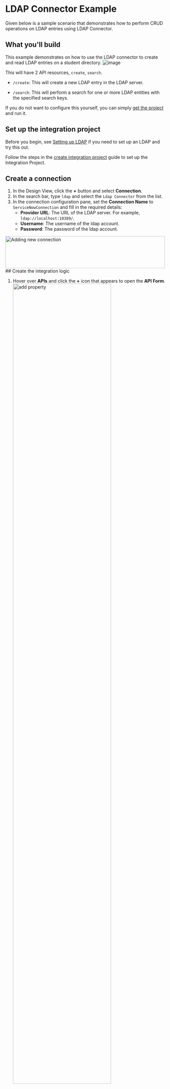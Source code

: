 # LDAP Connector Example

Given below is a sample scenario that demonstrates how to perform CRUD operations on LDAP entries using LDAP Connector.

## What you'll build

This example demonstrates on how to use the LDAP connector to create and read LDAP entries on a student directory. 
    ![image]({{base_path}}/assets/img/integrate/connectors/ldap_connector/ldap_connector_usecase.png)

This will have 2 API resources, `create`, `search`.

* `/create`: This will create a new LDAP entry in the LDAP server.

* `/search`: This will perform a search for one or more LDAP entities with the specified search keys.

If you do not want to configure this yourself, you can simply [get the project](#get-the-project) and run it.

## Set up the integration project

Before you begin, see [Setting up LDAP]({{base_path}}/reference/connectors/ldap-connector/setting-up-ldap/) if you need to set up an LDAP and try this out. 

Follow the steps in the [create integration project]({{base_path}}/develop/create-integration-project/) guide to set up the Integration Project.

## Create a connection
1. In the Design View, click the **+** button and select **Connection**.
2. In the search bar, type `ldap` and select the `Ldap Connector` from the list.
3. In the connection configuration pane, set the **Connection Name** to `ServiceNowConnection` and fill in the required details:
    - **Provider URL**: The URL of the LDAP server. For example, `ldap://localhost:10389/`.
    - **Username**: The username of the ldap account.
    - **Password**: The password of the ldap account.

<img src="{{base_path}}/assets/img/integrate/connectors/ldap_connector/add-new-connection.png" title="Adding new connection" height="100" width="500" alt="Adding new connection"/> 
## Create the integration logic

1. Hover over **APIs** and click the **+** icon that appears to open the **API Form**.
   <a href="{{base_path}}/assets/img/integrate/connectors/ldap_connector/create-api.png"><img src="{{base_path}}/assets/img/integrate/connectors/ldap_connector/create-api.png" alt="add property" width="80%"></a>

2. Provide the API name as `college_student_api` and the API context as `/student` and Click **Create**. You can go to the source view of the xml configuration file of the API and copy the following configuration and save. 
   <a href="{{base_path}}/assets/img/integrate/connectors/ldap_connector/source-view.png"><img src="{{base_path}}/assets/img/integrate/connectors/ldap_connector/source-view.png" alt="add property" width="80%"></a>

    ```xml
    <?xml version="1.0" encoding="UTF-8"?>
    <api context="/student" name="college_student_api" xmlns="http://ws.apache.org/ns/synapse">
        <resource methods="POST" url-mapping="/create">
            <inSequence>
                <sequence key="init_sequence"/>
                <sequence key="add_student_sequence"/>
            </inSequence>
        </resource>
        <resource methods="POST" url-mapping="/search">
            <inSequence>
                <sequence key="init_sequence"/>
                <sequence key="search_student_sequence"/>
            </inSequence>
        </resource>
    </api>
    ```
   
3. Hover over **Sequence** and click the **+** icon that appears to open the **Sequence Form**.
   
4. Provide Sequence name as `init_sequence`.
   
5. Click the created sequence form **MI Overview**.
   <a href="{{base_path}}/assets/img/integrate/connectors/ldap_connector/sequence-create.png"><img src="{{base_path}}/assets/img/integrate/connectors/ldap_connector/sequence-create.png" alt="add property" width="80%"></a>

6. Click the **+** icon to add the first mediator to the sequence.
   
7. Search `ldap` in **Connector** panel and Click **Ldap** Connector
    <a href="{{base_path}}/assets/img/integrate/connectors/ldap_connector/ldap-connector.png"><img src="{{base_path}}/assets/img/integrate/connectors/ldap_connector/ldap-connector.png" alt="add property" width="80%"></a>
   
8. Click **Init** operation. Then click **Submit**.
   
    !!! Info 
        `<ldap.init>` element authenticates with the LDAP server to gain access to perform various LDAP operations.

9.  You can go to the source view of the xml configuration file of the Sequence and copy the following configuration.   
    ```xml
    <?xml version="1.0" encoding="UTF-8"?>
    <sequence name="init_sequence" trace="disable" xmlns="http://ws.apache.org/ns/synapse">
        <property expression="json-eval($.secureConnection)" name="secureConnection" scope="default" type="STRING"/>
        <property expression="json-eval($.disableSSLCertificateChecking)" name="disableSSLCertificateChecking" scope="default" type="STRING"/>
        <property expression="json-eval($.providerUrl)" name="providerUrl" scope="default" type="STRING"/>
        <property expression="json-eval($.securityPrincipal)" name="securityPrincipal" scope="default" type="STRING"/>
        <property expression="json-eval($.securityCredentials)" name="securityCredentials" scope="default" type="STRING"/>
        <ldap.init>
            <providerUrl>{$ctx:providerUrl}</providerUrl>
            <securityPrincipal>{$ctx:securityPrincipal}</securityPrincipal>
            <securityCredentials>{$ctx:securityCredentials}</securityCredentials>
            <secureConnection>{$ctx:secureConnection}</secureConnection>
            <disableSSLCertificateChecking>{$ctx:disableSSLCertificateChecking}</disableSSLCertificateChecking>
        </ldap.init>
    </sequence>
    ```

10. Create another sequence named `add_student_sequence`. You can go to the source view of the xml configuration file of the Sequence and copy the following configuration.  
    
    !!! Info
        `<ldap.addEntry>` element creates a new LDAP entry in the LDAP server
    ```xml
    <?xml version="1.0" encoding="UTF-8"?>
    <sequence name="add_student_sequence" trace="disable" xmlns="http://ws.apache.org/ns/synapse">
        <property expression="json-eval($.content.objectClass)" name="objectClass" scope="default" type="STRING"/>
        <property expression="json-eval($.content.attributes)" name="attributes" scope="default" type="STRING"/>
        <property expression="json-eval($.content.dn)" name="dn" scope="default" type="STRING"/>
        <ldap.addEntry>
            <objectClass>{$ctx:objectClass}</objectClass>
            <attributes>{$ctx:attributes}</attributes>
            <dn>{$ctx:dn}</dn>
        </ldap.addEntry>
        <respond/>
    </sequence>
    ```
      
11. Create another sequence named `search_student_sequence`. You can go to the source view of the xml configuration file of the Sequence and copy the following configuration.  
    
    !!! Info
        `<ldap.searchEntry>` element searches for one or more LDAP entities based on the specified search keys.
    ```xml
    <?xml version="1.0" encoding="UTF-8"?>
    <sequence name="search_student_sequence" trace="disable" xmlns="http://ws.apache.org/ns/synapse">
        <property expression="json-eval($.content.objectClass)" name="objectClass" scope="default" type="STRING"/>
        <property expression="json-eval($.content.filters)" name="filters" scope="default" type="STRING"/>
        <property expression="json-eval($.content.attributes)" name="attributes" scope="default" type="STRING"/>
        <property expression="json-eval($.content.dn)" name="dn" scope="default" type="STRING"/>
        <ldap.searchEntry>
            <objectClass>{$ctx:objectClass}</objectClass>
            <limit>1000</limit>
            <filters>{$ctx:filters}</filters>
            <dn>{$ctx:dn}</dn>
            <attributes>{$ctx:attributes}</attributes>
        </ldap.searchEntry>
        <respond/>
    </sequence>
    ```

## Get the project

You can download the ZIP file and extract the contents to get the project code.

<a href="{{base_path}}/assets/attachments/connectors/ldap_connector_project_1.x.zip">
    <img src="{{base_path}}/assets/img/integrate/connectors/download-zip.png" width="200" alt="Download ZIP">
</a>

## Deployment
To deploy and run the project, refer to the [Build and Run]({{base_path}}/develop/deploy-artifacts/#build-and-run) guide.

You can further refer to the application deployed through the CLI tool. See the instructions on [managing integrations from the CLI]({{base_path}}/observe-and-manage/managing-integrations-with-micli).

## Testing

### Create an entry in ldap server

1. Create a file named student_data.json with the following sample payload.
    ```json
        { 
          "providerUrl":"ldap://localhost:10389/",
          "securityPrincipal":"uid=admin,ou=system",
          "securityCredentials":"admin",
          "secureConnection":"false",
          "disableSSLCertificateChecking":"false",
          "content":{ 
             "objectClass":"inetOrgPerson",
             "dn":"uid=triss.merigold,ou=Users,dc=wso2,dc=org",
             "attributes":{ 
                "mail":"triss@wso2.com",
                "userPassword":"geralt&triss",
                "sn":"dim",
                "cn":"dim",
                "manager":"cn=geralt,ou=Groups,dc=example,dc=com"
             }
          }
        }
    ```

2. Invoke the API as shown below using the curl command. Curl Application can be downloaded from [here](https://curl.haxx.se/download.html).
    ```
    curl -H "Content-Type: application/json" -X POST --data @student_data.json http://localhost:8290/student/create
    ```

**Expected Response**: 
1. You should get a 'Success' response. 
2. Open Apache Directory Studio and category DIT (Directory Information Tree) shows the hierarchical content of the 
directory. Expand, and collapse the tree and you will see the new entries. Select the entry and you will see its attributes 
and values on Entry Editor.
    ![image]({{base_path}}/assets/img/integrate/connectors/ldap_connector/ldap-connector-directory-studio-view.png)

### Search ldap entries

1. Create a file named search_student.json with following sample payload
    ```json
        {
            "providerUrl": "ldap://localhost:10389/",
            "securityPrincipal": "uid=admin,ou=system",
            "securityCredentials": "admin",
            "secureConnection": "false",
            "disableSSLCertificateChecking": "false",
            "application": "ldap",
            "operation": "searchEntity",
            "content": {
                "objectClass": "inetOrgPerson",
                "filters": {
                    "manager": "cn=geralt,ou=Groups,dc=example,dc=com"
                },
                "dn": "ou=Users,dc=wso2,dc=org",
                "attributes": "mail,uid"
            }
        }
    ```

2. Invoke the API as shown below using the curl command. 
    ```
    curl -H "Content-Type: application/json" -X POST --data @search_student.json http://localhost:8290/student/search
    ```

**Expected Response**: 
You should get all entries that match with the provided filter. A sample response is as follows.
```json
    {
        "result": {
            "entry": [
                {
                    "dn": "uid=triss.merigold,ou=Users,dc=WSO2,dc=ORG",
                    "mail": "triss@wso2.com",
                    "uid": "triss.merigold"
                },
                {
                    "dn": "uid=yennefer.of.vengerberg,ou=Users,dc=WSO2,dc=ORG",
                    "mail": "yenna@wso2.com",
                    "uid": "yennefer.of.vengerberg"
                }
            ]
        }
    }
```
## What's Next

* To customize this example for your own scenario, see [LDAP Connector Configuration]({{base_path}}/reference/connectors/ldap-connector/ldap-server-configuration/) documentation for all operation details of the connector.
